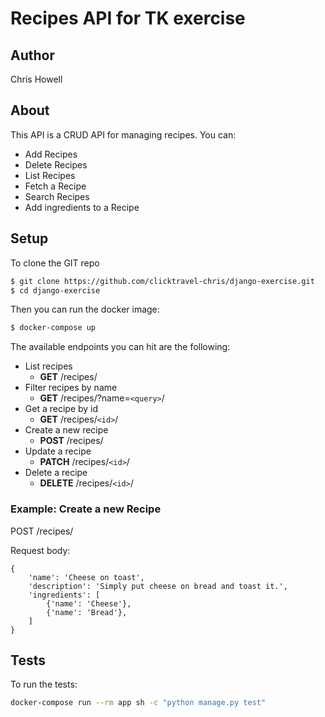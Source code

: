 # Recipes API for TK exercise
## Author
Chris Howell

## About

This API is a CRUD API for managing recipes. You can:
- Add Recipes
- Delete Recipes
- List Recipes
- Fetch a Recipe
- Search Recipes
- Add ingredients to a Recipe

## Setup

To clone the GIT repo
```sh
$ git clone https://github.com/clicktravel-chris/django-exercise.git
$ cd django-exercise
```

Then you can run the docker image:


```sh
$ docker-compose up
```

The available endpoints you can hit are the following:

- List recipes
    - **GET** /recipes/
- Filter recipes by name
    - **GET** /recipes/?name=`<query>`/
- Get a recipe by id
    - **GET** /recipes/`<id>`/
- Create a new recipe
    - **POST** /recipes/
- Update a recipe
    - **PATCH** /recipes/`<id>`/
- Delete a recipe
    - **DELETE** /recipes/`<id>`/

### Example: Create a new Recipe

POST /recipes/

Request body:

    {
        'name': 'Cheese on toast',
        'description': 'Simply put cheese on bread and toast it.',
        'ingredients': [
            {'name': 'Cheese'},
            {'name': 'Bread'},
        ]
    }


## Tests

To run the tests:
```sh
docker-compose run --rm app sh -c "python manage.py test"
```
